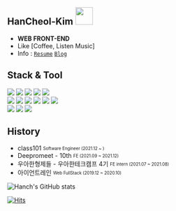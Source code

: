 ## HanCheol-Kim <img src="https://emoji.slack-edge.com/T02HJLNUN9J/60fps_parrot/2ebed6fd488cf610.gif" width=40 />

- **WEB FRONT-END**   
- Like [Coffee, Listen Music]
- Info : 
[`Resume`](https://valiant-help-ab5.notion.site/HanCheol-Kim-748a220c402647feafd533ac52a4449f) [`Blog`](https://hanch-dev.tistory.com/)

## Stack & Tool
 <img src="https://img.shields.io/badge/-Typescript-4075bb?&logo=TypeScript&logoColor=white"> <img src="https://img.shields.io/badge/-Webpack-8DD6F9?&logo=Webpack&logoColor=black"> <img src="https://img.shields.io/badge/-React-61DAFB?&logo=React&logoColor=black">  <img src="https://img.shields.io/badge/-Graphql-E10098?&logo=GraphQL&logoColor=white">  <img src="https://img.shields.io/badge/-Express-000000?&logo=Express&logoColor=white">   
 <img src="https://img.shields.io/badge/-Go-00ADD8?&logo=Go&logoColor=white">
<img src="https://img.shields.io/badge/-MySQL-4479A1?&logo=MySQL&logoColor=white"> <img src="https://img.shields.io/badge/-MongoDB-47A248?&logo=MongoDB&logoColor=white"> <img src="https://img.shields.io/badge/-Postgresql-4169E1?&logo=PostgreSQL&logoColor=white"> <img src="https://img.shields.io/badge/-Elastic Stack-005571?&logo=Elastic Stack&logoColor=white">
  <img src="https://img.shields.io/badge/-NGINX-009639?&logo=NGINX&logoColor=white">  
  <img src="https://img.shields.io/badge/-VSCode-0052CC?&logo=Visual Studio Code&logoColor=white">
  <img src="https://img.shields.io/badge/-Github-000000?&logo=Github&logoColor=white"> 
  <img src="https://img.shields.io/badge/-AWS EC2-FF9900?&logo=Amazon AWS&logoColor=white"> 


## History   
- class101 <sub><sup>Software Engineer (2021.12 ~ )</sup></sub>  
- Deepromeet - 10th <sub><sup>FE (2021.09 ~ 2021.12)</sup></sub>   
- 우아한형제들 - 우아한테크캠프 4기 <sub><sup>FE intern (2021.07 ~ 2021.08)</sup></sub>   
- 아이언트레인 <sub><sup>Web FullStack (2019.12 ~ 2020.10)</sup></sub>

![Hanch's GitHub stats](https://github-readme-stats.vercel.app/api?username=Hancheo&show_icons=true&theme=dracula)


[![Hits](https://hits.seeyoufarm.com/api/count/incr/badge.svg?url=https%3A%2F%2Fgithub.com%2Fhancheo%2Fhit-counter&count_bg=%2379C83D&title_bg=%23555555&icon=cliqz.svg&icon_color=%23E7E7E7&title=hits&edge_flat=false)](https://hits.seeyoufarm.com)
